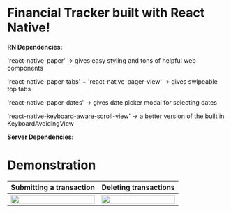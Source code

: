 # Financial Tracker built with React Native!

**RN Dependencies:**

'react-native-paper' -> gives easy styling and tons of helpful web components

'react-native-paper-tabs' + 'react-native-pager-view' -> gives swipeable top tabs

'react-native-paper-dates' -> gives date picker modal for selecting dates

'react-native-keyboard-aware-scroll-view' -> a better version of the built in KeyboardAvoidingView

**Server Dependencies:**


# Demonstration
Submitting a transaction           |  Deleting transactions
:-------------------------:|:-------------------------:
<img src="https://user-images.githubusercontent.com/46547228/160215458-37afef4e-6cba-4233-ab4e-f1a029803b43.gif" width="100%">   |  <img src="https://user-images.githubusercontent.com/46547228/160215569-562cf54e-6acc-4f9a-a3b9-c247b266ddb9.gif" width="100%">  
